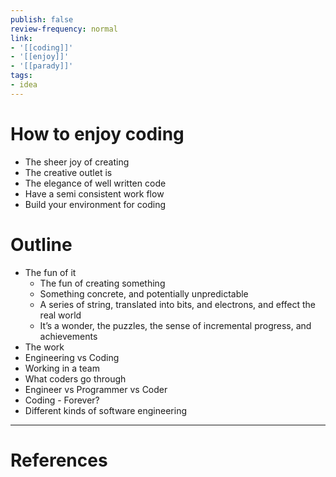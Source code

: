 ```yaml
---
publish: false
review-frequency: normal
link:
- '[[coding]]'
- '[[enjoy]]'
- '[[parady]]'
tags:
- idea
---
```

# How to enjoy coding
- The sheer joy of creating 
- The creative outlet is 
- The elegance of well written code
- Have a semi consistent work flow
- Build your environment for coding

# Outline
- The fun of it
	- The fun of creating something
	- Something concrete, and potentially unpredictable
	- A series of string, translated into bits, and electrons, and effect the real world
	- It’s a wonder, the puzzles, the sense of incremental progress, and achievements 
- The work
- Engineering vs Coding
- Working in a team
- What coders go through
- Engineer vs Programmer vs Coder
- Coding - Forever?
- Different kinds of software engineering

---
# References